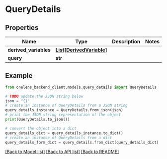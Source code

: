 # QueryDetails


## Properties

Name | Type | Description | Notes
------------ | ------------- | ------------- | -------------
**derived_variables** | [**List[DerivedVariable]**](DerivedVariable.md) |  | 
**query** | **str** |  | 

## Example

```python
from onelens_backend_client.models.query_details import QueryDetails

# TODO update the JSON string below
json = "{}"
# create an instance of QueryDetails from a JSON string
query_details_instance = QueryDetails.from_json(json)
# print the JSON string representation of the object
print(QueryDetails.to_json())

# convert the object into a dict
query_details_dict = query_details_instance.to_dict()
# create an instance of QueryDetails from a dict
query_details_form_dict = query_details.from_dict(query_details_dict)
```
[[Back to Model list]](../README.md#documentation-for-models) [[Back to API list]](../README.md#documentation-for-api-endpoints) [[Back to README]](../README.md)


